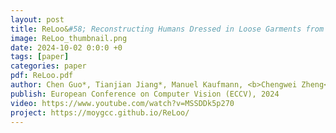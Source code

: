 ```yaml
---
layout: post
title: ReLoo&#58; Reconstructing Humans Dressed in Loose Garments from Monocular Video in the Wild
image: ReLoo_thumbnail.png
date: 2024-10-02 0:0:0 +0
tags: [paper]
categories: paper
pdf: ReLoo.pdf
author: Chen Guo*, Tianjian Jiang*, Manuel Kaufmann, <b>Chengwei Zheng</b>, Julien Valentin, Jie Song, Otmar Hilliges
publish: European Conference on Computer Vision (ECCV), 2024
video: https://www.youtube.com/watch?v=MSSDDk5p270
project: https://moygcc.github.io/ReLoo/
---
```

